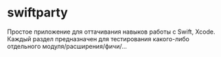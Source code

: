 # swiftparty

Простое приложение для оттачивания навыков работы с Swift, Xcode.<br>
Каждый раздел предназначен для тестирования какого-либо отдельного модуля/расширения/фичи/...
